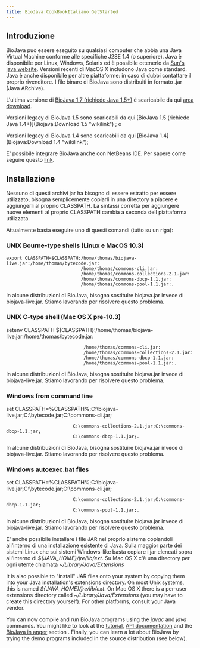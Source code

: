 ```yaml
---
title: BioJava:CookBookItaliano:GetStarted
---
```


Introduzione
------------

BioJava può essere eseguito su qualsiasi computer che abbia una Java
Virtual Machine conforme alle specifiche J2SE 1.4 (o superiore). Java è
disponibile per Linux, Windows, Solaris ed è possibile ottenerlo da
[Sun's java website](http://java.sun.com/javase/downloads/index.jsp).
Versioni recenti di MacOS X includono Java come standard. Java è anche
disponibile per altre piattaforme: in caso di dubbi contattare il
proprio rivenditore. I file binare di BioJava sono distribuiti in
formato .jar (Java ARchive).

L'ultima versione di [BioJava 1.7 (richiede Java
1.5+)](Biojava:Download "wikilink") è scaricabile da qui [area
download](Biojava:Download "wikilink").

Versioni legacy di BioJava 1.5 sono scaricabili da qui [BioJava 1.5
(richiede Java 1.4+)](Biojava:Download 1.5 "wikilink") ; o

Versioni legacy di BioJava 1.4 sono scaricabili da qui [BioJava
1.4](Biojava:Download 1.4 "wikilink");

E' possibile integrare BioJava anche con NetBeans IDE. Per sapere come
seguire questo
[link](How_to_integrate_BioJava_in_NetBeans_IDE "wikilink").

Installazione
-------------

Nessuno di questi archivi jar ha bisogno di essere estratto per essere
utilizzato, bisogna semplicemente copiarli in una directory a piacere e
aggiungerli al proprio CLASSPATH. La sintassi corretta per aggiungere
nuove elementi al proprio CLASSPATH cambia a seconda dell piattaforma
utilizzata.

Attualmente basta eseguire uno di questi comandi (tutto su un riga):

### UNIX Bourne-type shells (Linux e MacOS 10.3)

`export CLASSPATH=$CLASSPATH:/home/thomas/biojava-live.jar:/home/thomas/bytecode.jar:`  
`                            /home/thomas/commons-cli.jar:`  
`                            /home/thomas/commons-collections-2.1.jar:`  
`                            /home/thomas/commons-dbcp-1.1.jar:`  
`                            /home/thomas/commons-pool-1.1.jar:.`

In alcune distribuzioni di BioJava, bisogna sostituire biojava.jar
invece di biojava-live.jar. Stiamo lavorando per risolvere questo
problema.

### UNIX C-type shell (Mac OS X pre-10.3)

setenv CLASSPATH
${CLASSPATH}:/home/thomas/biojava-live.jar:/home/thomas/bytecode.jar:

`                             /home/thomas/commons-cli.jar:`  
`                             /home/thomas/commons-collections-2.1.jar:`  
`                             /home/thomas/commons-dbcp-1.1.jar:`  
`                             /home/thomas/commons-pool-1.1.jar:.`

In alcune distribuzioni di BioJava, bisogna sostituire biojava.jar
invece di biojava-live.jar. Stiamo lavorando per risolvere questo
problema.

### Windows from command line

set
CLASSPATH=%CLASSPATH%;C:\\biojava-live.jar;C:\\bytecode.jar;C:\\commons-cli.jar;

`                         C:\commons-collections-2.1.jar;C:\commons-dbcp-1.1.jar;`  
`                         C:\commons-dbcp-1.1.jar;.`

In alcune distribuzioni di BioJava, bisogna sostituire biojava.jar
invece di biojava-live.jar. Stiamo lavorando per risolvere questo
problema.

### Windows autoexec.bat files

set
CLASSPATH=%CLASSPATH%;C:\\biojava-live.jar;C:\\bytecode.jar;C:\\commons-cli.jar;

`                         C:\commons-collections-2.1.jar;C:\commons-dbcp-1.1.jar;`  
`                         C:\commons-pool-1.1.jar;.`

In alcune distribuzioni di BioJava, bisogna sostituire biojava.jar
invece di biojava-live.jar. Stiamo lavorando per risolvere questo
problema.

E' anche possibile installare i file JAR nel proprio sistema copiandoli
all'interno di una installazione esistente di Java. Sulla maggior parte
dei sistemi Linux che sui sistemi Windows-like basta copiare i jar
elencati sopra all'interno di *${JAVA\_HOME}/jre/lib/ext*. Su Mac OS X
c'è una directory per ogni utente chiamata *~/Library/Java/Extensions*

It is also possible to "install" JAR files onto your system by copying
them into your Java installation's extensions directory. On most Unix
systems, this is named *${JAVA\_HOME}/jre/lib/ext*. On Mac OS X there is
a per-user extensions directory called *~/Library/Java/Extensions* (you
may have to create this directory yourself). For other platforms,
consult your Java vendor.

You can now compile and run BioJava programs using the *javac* and
*java* commands. You might like to look at the
[tutorial](BioJava:Tutorial "wikilink"), [API
documentation](http://www.biojava.org/docs/api15b/index.html) and the
[BioJava in anger](BioJava:Cookbook "wikilink") section . Finally, you
can learn a lot about BioJava by trying the demo programs included in
the source distribution (see below).
